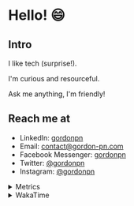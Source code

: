 # Hello! 😄

## Intro

I like tech (surprise!).

I'm curious and resourceful.

Ask me anything, I'm friendly!

## Reach me at

- LinkedIn: [gordonpn](https://www.linkedin.com/in/gordonpn/)
- Email: [contact@gordon-pn.com](mailto:contact@gordon-pn.com)
- Facebook Messenger: [gordonpn](https://www.messenger.com/t/Gordonpn)
- Twitter: [@gordonpn](https://twitter.com/Gordonpn)
- Instagram: [@gordonpn](https://www.instagram.com/gordonpn/)

<details>
  <summary>Metrics</summary>

  <img align="center" src="https://github.com/gordonpn/gordonpn/blob/master/github-metrics.svg" alt="GitHub Metrics">

</details>

<details>
  <summary>WakaTime</summary>

  <!--START_SECTION:waka-->
📊 **This Week I Spent My Time On** 

```text
💬 Programming Languages: 
Java                     2 hrs 16 mins       ████████████░░░░░░░░░░░░░   47.03 % 
XML                      59 mins             █████░░░░░░░░░░░░░░░░░░░░   20.37 % 
Brazil Dependency Config 43 mins             ████░░░░░░░░░░░░░░░░░░░░░   14.97 % 
Makefile                 43 mins             ████░░░░░░░░░░░░░░░░░░░░░   14.91 % 
Other                    2 mins              ░░░░░░░░░░░░░░░░░░░░░░░░░   00.92 % 

🔥 Editors: 
IntelliJ IDEA            4 hrs 46 mins       █████████████████████████   99.01 % 
VS Code                  1 min               ░░░░░░░░░░░░░░░░░░░░░░░░░   00.63 % 
Cursor                   1 min               ░░░░░░░░░░░░░░░░░░░░░░░░░   00.36 % 
```


 Last Updated on 05/11/2024 16:26:57 UTC
<!--END_SECTION:waka-->
</details>
